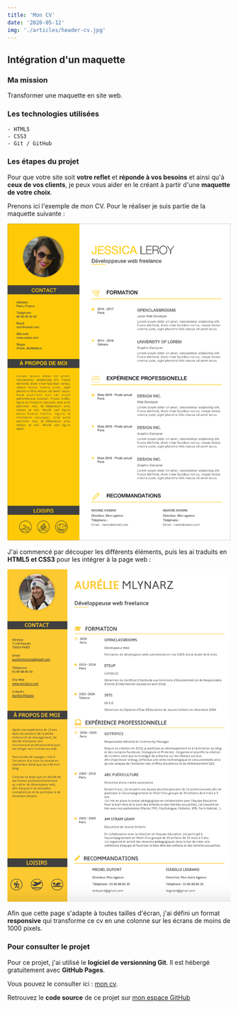 ```yaml
---
title: 'Mon CV'
date: '2020-05-12'
img: './articles/header-cv.jpg'
---
```


## Intégration d'un maquette

### Ma mission 
Transformer une maquette en site web.

### Les technologies utilisées
    - HTML5 
    - CSS3 
    - Git / GitHub

### Les étapes du projet
Pour que votre site soit **votre reflet** et **réponde à vos besoins** et ainsi qu'à **ceux de vos clients**, je peux vous aider en le créant à partir d'une **maquette de votre choix**.

Prenons ici l'exemple de mon CV. Pour le réaliser je suis partie de la maquette suivante :

![Maquette d'origine](./img-cv/maquette-cv.png) 

J'ai commencé par découper les différents éléments, puis les ai traduits en **HTML5 et CSS3** pour les intégrer à la page web :

![cv Aurélie Mlynarz](./img-cv/cv-aurelie-mlynarz.png)

Afin que cette page s'adapte à toutes tailles d'écran, j'ai défini un format **responsive** qui transforme ce cv en une colonne sur les écrans de moins de 1000 pixels.

### Pour consulter le projet
Pour ce projet, j'ai utilisé le **logiciel de versionning Git**. Il est hébergé gratuitement avec **GitHub Pages**. 

Vous pouvez le consulter ici : [mon cv](https://lilimly.github.io/cv_aurelie_mlynarz/ "Lien vers mon CV"). 

Retrouvez le **code source** de ce projet sur [mon espace GitHub](https://github.com/Lilimly/cv_aurelie_mlynarz "Code source de mon CV")